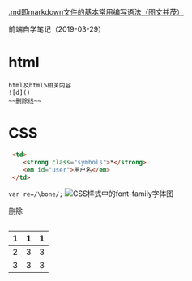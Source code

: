 [.md即markdown文件的基本常用编写语法（图文并茂）](https://www.cnblogs.com/liugang-vip/p/6337580.html)

前端自学笔记（2019-03-29）

# html
	html及html5相关内容
	![d]()
	~~删除线~~	
# CSS
	
```html
 <td>
 	<strong class="symbols">*</strong>
 	<em id="user">用户名</em>
 </td>
```

``` var re=/\bone/; ```
![CSS样式中的font-family字体图](./font_family.png)


~~删除~~
```html

```
|1	|1	|1	|
|--	|--	|--	|
|2	|3	|3	|
|3	|3	|3	|
